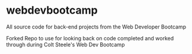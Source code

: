 # webdevbootcamp
All source code for back-end projects from the Web Developer Bootcamp

Forked Repo to use for looking back on code completed and worked through during Colt Steele's Web Dev Bootcamp
